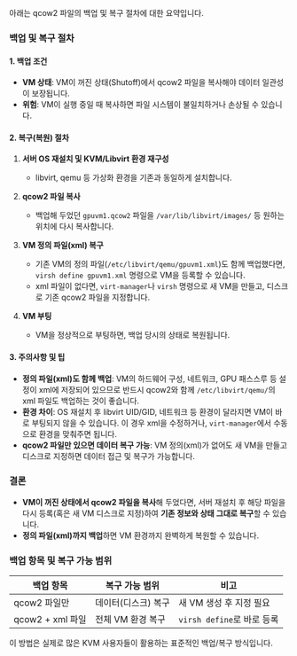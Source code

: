 아래는 qcow2 파일의 백업 및 복구 절차에 대한 요약입니다.

### 백업 및 복구 절차

#### 1. 백업 조건
- **VM 상태**: VM이 꺼진 상태(Shutoff)에서 qcow2 파일을 복사해야 데이터 일관성이 보장됩니다.
- **위험**: VM이 실행 중일 때 복사하면 파일 시스템이 불일치하거나 손상될 수 있습니다.

#### 2. 복구(복원) 절차
1. **서버 OS 재설치 및 KVM/Libvirt 환경 재구성**
   - libvirt, qemu 등 가상화 환경을 기존과 동일하게 설치합니다.

2. **qcow2 파일 복사**
   - 백업해 두었던 `gpuvm1.qcow2` 파일을 `/var/lib/libvirt/images/` 등 원하는 위치에 다시 복사합니다.

3. **VM 정의 파일(xml) 복구**
   - 기존 VM의 정의 파일(`/etc/libvirt/qemu/gpuvm1.xml`)도 함께 백업했다면, `virsh define gpuvm1.xml` 명령으로 VM을 등록할 수 있습니다.
   - xml 파일이 없다면, `virt-manager`나 `virsh` 명령으로 새 VM을 만들고, 디스크로 기존 qcow2 파일을 지정합니다.

4. **VM 부팅**
   - VM을 정상적으로 부팅하면, 백업 당시의 상태로 복원됩니다.

#### 3. 주의사항 및 팁
- **정의 파일(xml)도 함께 백업**: VM의 하드웨어 구성, 네트워크, GPU 패스스루 등 설정이 xml에 저장되어 있으므로 반드시 qcow2와 함께 `/etc/libvirt/qemu/`의 xml 파일도 백업하는 것이 좋습니다.
- **환경 차이**: OS 재설치 후 libvirt UID/GID, 네트워크 등 환경이 달라지면 VM이 바로 부팅되지 않을 수 있습니다. 이 경우 xml을 수정하거나, `virt-manager`에서 수동으로 환경을 맞춰주면 됩니다.
- **qcow2 파일만 있으면 데이터 복구 가능**: VM 정의(xml)가 없어도 새 VM을 만들고 디스크로 지정하면 데이터 접근 및 복구가 가능합니다.

### 결론
- **VM이 꺼진 상태에서 qcow2 파일을 복사**해 두었다면, 서버 재설치 후 해당 파일을 다시 등록(혹은 새 VM 디스크로 지정)하여 **기존 정보와 상태 그대로 복구**할 수 있습니다.
- **정의 파일(xml)까지 백업**하면 VM 환경까지 완벽하게 복원할 수 있습니다.

### 백업 항목 및 복구 가능 범위
| 백업 항목         | 복구 가능 범위           | 비고                               |
|------------------|-----------------------|----------------------------------|
| qcow2 파일만      | 데이터(디스크) 복구     | 새 VM 생성 후 지정 필요            |
| qcow2 + xml 파일  | 전체 VM 환경 복구       | `virsh define`로 바로 등록        |

이 방법은 실제로 많은 KVM 사용자들이 활용하는 표준적인 백업/복구 방식입니다.
